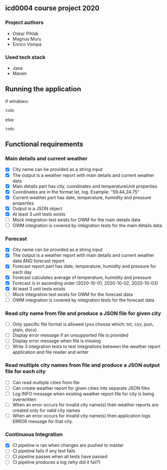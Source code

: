 ## icd0004 course project 2020

### Project authors
- Oskar Pihlak
- Magnus Muru
- Enrico Vompa

### Used tech stack
 - Java
 - Maven

## Running the application

if windows:
```shell script
todo
```
else
```shell script
todo
```

## Functional requirements

### Main details and current weather
- [X] City name can be provided as a string input
- [X] The output is a weather report with main details and current weather data
- [X] Main details part has city, coordinates and temperatureUnit properties
- [X] Coordinates are in the format lat, log. Example: "59.44,24.75"
- [X] Current weather part has date, temperature, humidity and pressure properties
- [X] Output is a JSON object
- [X] At least 3 unit tests exists
- [ ] Mock integration test exists for OWM for the main details data
- [ ] OWM integration is covered by integration tests for the main details data

### Forecast 
- [X] City name can be provided as a string input
- [X] The output is a weather report with main details and current weather data AND forecast report
- [X] Forecast report part has date, temperature, humidity and pressure for each day
- [X] Forecast calculates average of temperature, humidity and pressure
- [X] Forecast is in ascending order (2020-10-01, 2020-10-02, 2020-10-03)
- [X] At least 3 unit tests exists
- [ ] Mock integration test exists for OWM for the forecast data
- [ ] OWM integration is covered by integration tests for the forecast data

### Read city name from file and produce a JSON file for given city
- [ ] Only specific file format is allowed (you choose which: txt, csv, json, plain, docx)
- [ ] Display error message if an unsupported file is provided
- [ ] Display error message when file is missing
- [ ] Write 3 integration tests to test integrations between the weather report application and file reader and writer

### Read multiple city names from file and produce a JSON output file for each city
- [ ] Can read multiple cities from file
- [ ] Can create weather report for given cities into separate JSON files
- [ ] Log INFO message when existing weather report file for city is being overwritten
- [ ] When an error occurs for invalid city name(s) then weather reports are created only for valid city names 
- [ ] When an error occurs for invalid city name(s) then application logs ERROR message for that city.

### Continuous Integration
- [X] CI pipeline is ran when changes are pushed to master
- [ ] CI pipeline fails if any test fails
- [ ] CI pipeline passes when all tests have passed 
- [ ] CI pipeline produces a log (why did it fail?)
